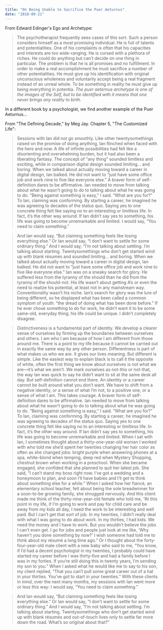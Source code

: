 ```yaml
---
title: "On Being Unable to Sacrifice the Puer Aeturnus"
date: "2018-09-21"
---
```


From Edward Edinger's Ego and Archetype:

> The psychotherapist frequently sees cases of this sort. Such a
> person considers himself as a most promising individual. He is full
> of talents and potentialities. One of his complaints is often that
> his capacities and interests are too wide-ranging. He is cursed with
> a plethora of riches. He could do anything but can’t decide on one
> thing in particular. The problem is that he is all promises and no
> fulfillment. In order to make a real accomplishment he must
> sacrifice a number of other potentialities. He must
> give up his identification with original unconscious wholeness and
> voluntarily accept being a real fragment instead of an unreal whole.
> To be something in reality he must give up being everything in
> potentia.
> _The puer aeternus archetype is one of the images of the Self, but
> to be identified with it means that one never brings any reality
> to birth._

In a different book by a psychologist, we find another example of the Puer Aeturnus...

From "The Defining Decade," by Meg Jay. Chapter 5, "The Customized Life":

>Sessions with Ian did not go smoothly. Like other twentysomethings
raised on the promise of doing anything, Ian flinched when faced
with the here and now. A life of infinite possibilities had felt
like a disorienting and overwhelming burden, but it had also been a
liberating fantasy. The concept of “any thing” sounded limitless and
exciting, while in comparison digital design sounded limiting… and
boring. When we talked about actually moving toward a career in
digital design, Ian balked. He did not want to “just have some
office job and work nine to five like everyone else.” A braver form
of self-definition dares to be affirmative. Ian needed to move from
talking about what he wasn’t going to do to talking about what he
was going to do. “Being against something is easy,” I said. “What
are you for?” To Ian, claiming was conforming. By starting a career,
he imagined he was agreeing to decades of the status quo. Saying yes
to one concrete thing felt like saying no to an interesting or
limitless life. In fact, it’s the other way around. If Ian didn’t
say yes to something, his life was going to become unremarkable and
limited. I would say, “You need to claim something.”

>And Ian would say, “But claiming something feels like losing
everything else.” Or Ian would say, “I don’t want to settle for some
ordinary thing.” And I would say, “I’m not talking about settling.
I’m talking about starting. Twentysomethings who don’t get started
wind up with blank résumés and sounded limiting… and boring. When we
talked about actually moving toward a career in digital design, Ian
balked. He did not want to “just have some office job and work nine
to five like everyone else.” Ian was on a sneaky search for glory.
He suffered less from the tyranny of the should than he did from the
tyranny of the should-not. His life wasn’t about getting A’s or even
the need to realize his potential, at least not in any mainstream
way. Conventionality wasn’t his niche. Ian’s search for glory was
the lure of being different, so he displayed what has been called a
common symptom of youth: “the dread of doing what has been done
before.” If he ever chose something to do for work, he didn’t want
it to be some same-old, everyday thing; his life could be unique. I
didn’t completely disagree.

>Distinctiveness is a fundamental part of identity. We develop a
clearer sense of ourselves by firming up the boundaries between
ourselves and others. I am who I am because of how I am different
from those around me. There is a point to my life because it cannot
be carried out in exactly the same way by any other person.
Differentness is part of what makes us who we are. It gives our
lives meaning. But different is simple. Like the easiest way to
explain black is to call it the opposite of white, often the first
thing we know about ourselves is not what we are—it’s what we
aren’t. We mark ourselves as not-this or not-that, the way Ian was
quick to say he didn’t want to sit at the same desk all day. But
self-definition cannot end there. An identity or a career cannot be
built around what you don’t want. We have to shift from a negative
identity, or a sense of what I’m not, to a positive one, or a sense
of what I am. This takes courage. A braver form of self-definition
dares to be affirmative. Ian needed to move from talking about what
he wasn’t going to do to talking about what he was going to do.
“Being against something is easy,” I said. “What are you for?” To
Ian, claiming was conforming. By starting a career, he imagined he
was agreeing to decades of the status quo. Saying yes to one
concrete thing felt like saying no to an interesting or limitless
life. In fact, it’s the other way around. If Ian didn’t say yes to
something, his life was going to become unremarkable and limited.
When I sat with Ian, I sometimes thought about a thirty-one-year-old
woman I worked with who told me she’d spent her twenties changing
her hair color as often as she changed jobs: bright purple when
answering phones at a spa, white-blond when temping, deep red when
Mystery Shopping, chestnut brown when working in a preschool. When
she became engaged, she confided that she planned to quit her latest
job. She said, “I can’t stand my boss right now. I’ve got a wedding
and a honeymoon to plan, and soon I’ll have babies and I’ll get to
think about something else for a while.” When I asked how her
fiancé, an elementary school teacher, felt about being the sole
breadwinner for a soon-to-be growing family, she shrugged nervously.
And this client made me think of the thirty-nine-year-old female who
told me, “At this point in my life, if I’m going to work and pay for
child care and be away from my kids all day, I need the work to be
interesting and well paid. But I can’t get that sort of job. In my
twenties, I didn’t really deal with what I was going to do about
work. In my thirties, I had kids. We need the money and I have to
work. But you wouldn’t believe the jobs I can’t even get. I go for
jobs and people just look at me like, ‘Why haven’t you done
something by now?’ I wish someone had told me to think about my
résumé a long time ago.” Or I thought about the forty-four-year-old
male client with a new baby who said to me, “You know, if I’d had a
decent psychologist in my twenties, I probably could have started my
career before I was thirty-five and had a family before I was in my
forties. If you’re still doing this in twenty years, I’m sending my
son to you.” When I asked what he would like me to say to his son,
my client replied, “That you can’t pull some great career out of a
hat in your thirties. You’ve got to start in your twenties.” With
these clients in mind, over the next many months, my sessions with
Ian went more or less this way: I would say, “You need to claim
something.”

>And Ian would say, “But claiming something feels like losing
everything else.” Or Ian would say, “I don’t want to settle for some
ordinary thing.” And I would say, “I’m not talking about settling.
I’m talking about starting. Twentysomethings who don’t get started
wind up with blank résumés and out-of-touch lives only to settle far
more down the road. What’s so original about that?”